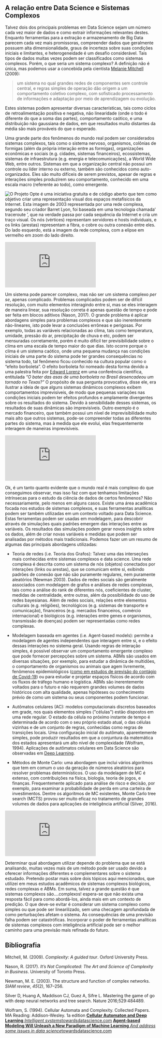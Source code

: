 
## A relação entre Data Science e Sistemas Complexos

Talvez dois dos principais problemas em Data Science sejam um número cada vez maior de dados e como extrair informações relevantes destes. Enquanto ferramentas para a extração e armazenamento de Big Data parecem cada vez mais promissoras, compreender dados que geralmente possuem alta dimensionalidade, graus de incerteza sobre suas condições iniciais e limitantes, e heterogeneidade é um desafio considerável. Tais tipos de dados muitas vezes podem ser classificados como sistemas complexos. Porém, o que seria um sistema complexo? A definição não é única, mas podemos usar a concebida pela cientista [Melanie Mitchell](https://en.wikipedia.org/wiki/Melanie_Mitchell) (2009):
>  um sistema no qual grandes redes de componentes sem controle central, e regras simples de operação dão origem a um comportamento coletivo complexo, com sofisticado processamento de informações e adaptação por meio de aprendizagem ou evolução.

Estes sistemas podem apresentar diversas características, tais como ciclos de retroalimentação positiva e negativa, não linearidade (onde o todo é diferente do que a soma das partes), comportamento caótico, e uma distribuição não gaussiana de dados, em que resultados muito distantes da média são mais prováveis do que o esperado.

Uma grande parte dos fenômenos do mundo real podem ser considerados sistemas complexos, tais como o sistema nervoso, organismos, colônias de formigas (além da própria interação entre as formigas), organizações econômicas e sociais (e.g. cidades, sistemas financeiros), ecossistemas, sistemas de infraestrutura (e.g. energia e telecomunicações), a World Wide Web, entre outros. Sistemas em que a organização central não possui um controle ou líder interno ou externo, também são conhecidos como auto-organizados. Eles são muito difíceis de serem previstos, apesar de regras e interações simples produzirem seu comportamento, conhecido em uma escala macro (referente ao todo), como emergente.

![O [Projeto Opte](http://www.opte.org/maps/) é uma iniciativa gratuita e de código aberto que tem como objetivo criar uma representação visual dos espaços metafísicos da Internet. Esta imagem de 2003 representada por uma rede complexa, segundo seu criador Barret Lyon, foi baseada em uma tecnologia chamada‘ traceroute ’, que na verdade passa por cada sequência da Internet e cria um traço visual. Os [nós (vértices) ](https://pt.wikipedia.org/wiki/V%C3%A9rtice_(teoria_dos_grafos))representam servidores e hosts individuais, e os [links](https://pt.wikipedia.org/wiki/Aresta_(teoria_dos_grafos)) (arestas) representam a fibra, o cobre ou outra conexão entre eles. Do lado esquerdo, está a imagem da rede complexa, com a elipse em vermelho em zoom do lado direito.](https://cdn-images-1.medium.com/max/8518/1*zPuSE5k5JkGFWbfbBmBZsw.jpeg)

 <iframe src="https://medium.com/media/37e8b7f188b6b326de7c1398fef0f7d1" frameborder=0></iframe>

Um sistema pode parecer complexo, mas não ser um sistema complexo *per se*, apenas complicado. Problemas complicados podem ser de difícil resolução, com muito elementos interagindo entre si, mas se eles interagem de maneira linear, sua resolução correta é apenas questão de tempo e pode ser feita em blocos aditivos (Nason, 2017). O grande problema é aplicar abordagens simples para problemas complexos e que são inerentemente não-lineares, isto pode levar a conclusões errôneas e perigosas. Por exemplo, todas as variáveis relacionadas ao clima, tais como temperatura, umidade, pressão do ar, precipitação de chuva e etc, podem ser mensuradas corretamente, porém é muito difícil ter previsibilidade sobre o clima em uma escala de tempo maior do que dias. Isto ocorre porque o clima é um sistema caótico, onde uma pequena mudança nas condições iniciais de uma parte do sistema pode ter grandes consequências no sistema todo, tal fenômeno ficou conhecido na cultura popular como o “efeito borboleta”. O efeito borboleta foi nomeado desta forma devido a uma palestra feita por [Edward Lorenz](https://pt.wikipedia.org/wiki/Edward_Lorenz) em uma conferência científica, entitulada *“O bater das asas de uma borboleta no Brasil desencadeou um tornado no Texas?”* O propósito de sua pergunta provocativa, disse ele, era ilustrar a ideia de que alguns sistemas dinâmicos complexos exibem comportamentos imprevisíveis, de modo que pequenas variações nas condições iniciais podem ter efeitos profundos e amplamente divergentes sobre os resultados do sistema. Devido à sensibilidade desses sistemas, os resultados de suas dinâmicas são imprevisíveis. Outro exemplo é o mercado financeiro, que também possui um nível de imprevisibilidade muito mais alto que outros sistemas, pode-se compreender todas as diferentes partes do sistema, mas à medida que ele evolui, elas frequentemente interagem de maneiras imprevisíveis.

 <iframe src="https://medium.com/media/b87bcaaa21eeb069021e0d7d98ee17b8" frameborder=0></iframe>

Ok, é um tanto quanto evidente que o mundo real é mais complexo do que conseguimos observar, mas isso faz com que tenhamos limitações intrínsecas para o estudo da ciência de dados de certos fenômenos? Não necessariamente, pelo menos em alguns casos. Existe uma área acadêmica focada nos estudos de sistemas complexos, e suas ferramentas analíticas podem ser também utilizadas em um contexto voltado para Data Science. Estas ferramentas podem ser usadas em modelagem, para descobrir através de simulações quais padrões emergem das interações entre as variáveis. Os resultados das simulações podem gerar novos insights sobre os dados, além de criar novas variáveis e medidas que podem ser analisadas por métodos mais tradicionais. Podemos fazer um um resumo de algumas das principais abordagens utilizadas:

* Teoria de redes (i.e. Teoria dos Grafos): Talvez uma das interseções mais conhecidas entre sistemas complexos e data science. Uma rede complexa é descrita como um sistema de nós (objetos) conectados por interações (links ou arestas), que se comunicam entre si, exibindo padrões de conexão que não são puramente regulares, nem puramente aleatórios (Newman 2003). Dados de redes sociais são geralmente associados com modelagem de grafos e análises de redes complexas, tais como a análise do rank de diferentes nós, coeficientes de cluster, medidas de centralidade, entre outras, além da possibilidade do uso de redes bayesianas. Além de redes sociais, relações entre elementos culturais (e.g. religiões), tecnológicos (e.g. sistemas de transporte e comunicação), financeiros (e.g. mercados financeiros, comércio internacional) e biológicos (e.g. interações entre genes e organismos, transmissão de doenças) podem ser representadas como redes complexas.

* Modelagem baseada em agentes (i.e. Agent-based models): permite a modelagem de agentes independentes que interagem entre si, e o efeito dessas interações no sistema geral. Usando regras de interação simples, é possível observar um comportamento emergente complexo que pode fornecer percepções sobre um sistema. ABMs são usados em diversas situações, por exemplo, para estudar a dinâmica de multidões, o comportamento de organismos ou animais que agem livremente, fenômenos epidemiológicos ([como em estudos de previsão do contágio de Covid-19](https://towardsdatascience.com/agent-based-modeling-will-unleash-a-new-paradigm-of-machine-learning-ff6d3b1ac940)) ou para estudar e projetar espaços físicos de acordo com os fluxos de tráfego humano e logística. ABMs são inerentemente voltados para o futuro e não requerem grandes volumes de dados históricos com alta qualidade, apenas hipóteses ou conhecimento prévio de como um sistema ou seus componentes podem funcionar.

* Autômatos celulares (AC): modelos computacionais discretos baseados em grade, nos quais elementos simples ("células") estão dispostos em uma rede regular. O estado da célula no próximo instante de tempo é determinada de acordo com o seu próprio estado atual, o das células vizinhas e de um conjunto de regras, conhecidas como regras de transições locais. Uma configuração inicial do autômato, aparentemente simples, pode produzir resultados em que a conjuntura da matemática dos estados apresentará um alto nível de complexidade (Wolfram, 1994). Aplicações de autômatos celulares em Data Science são observadas em [Deep Learning](https://towardsdatascience.com/cellular-automaton-and-deep-learning-2bf7c57139b3).

* Métodos de Monte Carlo: uma abordagem que inclui vários algoritmos que tem em comum o uso da geração de números aleatórios para resolver problemas determinísticos. O uso da modelagem de MC é extenso, com contribuições na física, biologia, teoria de jogos, e finanças. Frequentemente aplicado para análise de risco e decisão, por exemplo, para examinar a probabilidade de perda em uma carteira de investimentos. Dentre os algoritmos de MC existentes, Monte Carlo tree search (MCTS) provou ser muito eficaz no tratamento de grandes volumes de dados para aplicações de inteligência artificial (Silver, 2016).

 <iframe src="https://medium.com/media/c6270a5059bf1e21c8f2c8f63ed27a0c" frameborder=0></iframe>

Determinar qual abordagem utilizar depende do problema que se está analisando, muitas vezes mais de um método pode ser usado devido a oferecer informações diferentes e complementares sobre o sistema estudado. Pretendo postar mais sobre dois tópicos aqui mencionados, que utilizei em meus estudos acadêmicos de sistemas complexos biológicos, redes complexas e ABMs. Em suma, talvez a grande questão é que sistemas complexos são….complexos! espera-se que não exista uma resposta fácil para como abordá-los, ainda mais em um contexto de predição. O que deve-se evitar é considerar um sistema complexo como simples ou que pode ser linearilizado, sem uma checagem aprofundada de como perturbações afetam o sistema. As consequências de uma previsão falha podem ser catastróficas. Incorporar o poder de ferramentas analíticas de sistemas complexos com inteligência artificial pode ser o melhor caminho para uma previsão mais refinada do futuro.

## Bibliografia

Mitchell, M. (2009). *Complexity: A guided tour*. Oxford University Press.

Nason, R. (2017). *It’s Not Complicated: The Art and Science of Complexity in Business*. University of Toronto Press.

Newman, M. E. (2003). The structure and function of complex networks. *SIAM review*, *45*(2), 167–256.

Silver D, Huang A, Maddison CJ, Guez A, Sifre L. Mastering the game of go with deep neural networks and tree search. Nature 2016;529:484489.

Wolfram, S. (1994). Cellular Automata and Complexity. Collected Papers. MA Reading: Addison-Wesley. 1a edition
[**Cellular Automaton and Deep Learning**
*Intelligent systems*towardsdatascience.com](https://towardsdatascience.com/cellular-automaton-and-deep-learning-2bf7c57139b3)
[**Agent-based Modeling Will Unleash a New Paradigm of Machine Learning**
*And address some issues in data science*towardsdatascience.com](https://towardsdatascience.com/agent-based-modeling-will-unleash-a-new-paradigm-of-machine-learning-ff6d3b1ac940)
